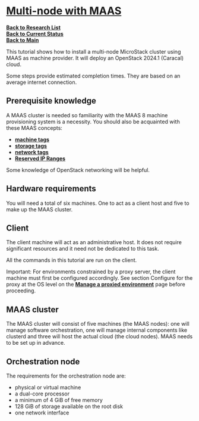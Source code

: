 # **[Multi-node with MAAS](https://discourse.ubuntu.com/t/multi-node-with-maas/43280)**

**[Back to Research List](../../../../research_list.md)**\
**[Back to Current Status](../../../../../development/status/weekly/current_status.md)**\
**[Back to Main](../../../../../README.md)**

This tutorial shows how to install a multi-node MicroStack cluster using MAAS as machine provider. It will deploy an OpenStack 2024.1 (Caracal) cloud.

Some steps provide estimated completion times. They are based on an average internet connection.

## Prerequisite knowledge

A MAAS cluster is needed so familiarity with the MAAS 8 machine provisioning system is a necessity. You should also be acquainted with these MAAS concepts:

- **[machine tags](https://maas.io/docs/how-to-use-machine-tags)**
- **[storage tags](https://maas.io/docs/how-to-use-storage-tags)**
- **[network tags](https://maas.io/docs/how-to-use-network-tags)**
- **[Reserved IP Ranges](https://maas.io/docs/how-to-manage-ip-ranges)**

Some knowledge of OpenStack networking will be helpful.

## Hardware requirements

You will need a total of six machines. One to act as a client host and five to make up the MAAS cluster.

## Client

The client machine will act as an administrative host. It does not require significant resources and it need not be dedicated to this task.

All the commands in this tutorial are run on the client.

Important: For environments constrained by a proxy server, the client machine must first be configured accordingly. See section Configure for the proxy at the OS level on the **[Manage a proxied environment](https://discourse.ubuntu.com/t/43946)** page before proceeding.


## MAAS cluster

The MAAS cluster will consist of five machines (the MAAS nodes): one will manage software orchestration, one will manage internal components like clusterd and three will host the actual cloud (the cloud nodes). MAAS needs to be set up in advance.

## Orchestration node

The requirements for the orchestration node are:

- physical or virtual machine
- a dual-core processor
- a minimum of 4 GiB of free memory
- 128 GiB of storage available on the root disk
- one network interface

